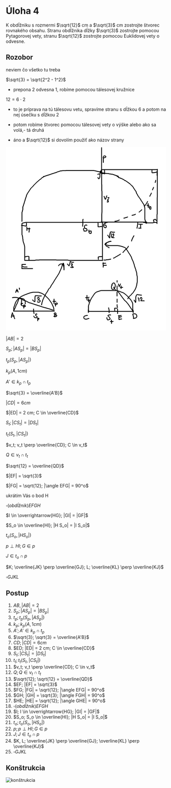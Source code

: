 # Úloha 4

K obdĺžniku s rozmermi $\sqrt{12}$ cm a $\sqrt{3}$ cm zostrojte štvorec rovnakého obsahu. Stranu obdĺžnika dĺžky $\sqrt{3}$ zostrojte pomocou Pytagorovej vety, stranu $\sqrt{12}$ zostrojte pomocou Euklidovej vety o odvesne.

## Rozobor

neviem čo všetko tu treba

$\sqrt{3} = \sqrt{2^2 - 1^2}$

 - prepona 2 odvesna 1, robíme pomocou tálesovej kružnice

$12 = 6 \cdot 2$

 - to je príprava na tú tálesovu vetu, spravíme stranu s dĺžkou 6 a potom na nej úsečku s dĺžkou 2

 - potom robíme štvorec pomocou tálesovej vety o výške alebo ako sa volá,- tá druhá

 - áno a $\sqrt{12}$ si dovolím použiť ako názov strany

![náčrt](5.png)

$|AB| = 2$

$S_p; |A S_p| = |B S_p|$

$t_p(S_p, |A S_p|)$

$k_p(A, 1cm)$

$A' \in k_p \cap t_p$

$\sqrt{3} = \overline{A'B}$

$|CD| = 6cm$

$|ED| = 2 cm; C \in \overline{CD}$

$S_t; |C S_t| = |D S_t|$

$t_t(S_t, |C S_t|)$

$v_t; v_t \perp \overline{CD}; C \in v_t$

$Q \in v_t \cap t_t$

$\sqrt{12} = \overline{QD}$

$|EF| = \sqrt{3}$

$|FG| = \sqrt{12}; |\angle EFG| = 90^o$

ukrátim Vás o bod H

$\square (obdĺžnik) EFGH$

$I \in \overrightarrow{HG}; |GI| = |GF|$

$S_o \in \overline{HI}; |H S_o| = |I S_o|$

$t_o(S_o, |H S_o|)$

$p \perp HI; G \in p$

$J \in t_o \cap p$

$K; \overline{JK} \perp \overline{GJ}; L; \overline{KL} \perp \overline{KJ}$

$\square GJKL$

## Postup

1. $AB, |AB| = 2$
1. $S_p; |A S_p| = |B S_p|$
1. $t_p; t_p(S_p, |A S_p|)$
1. $k_p; k_p(A, 1cm)$
1. $A'; A' \in k_p \cap t_p$
1. $\sqrt{3}; \sqrt{3} = \overline{A'B}$
1. $CD; |CD| = 6cm$
1. $ED; |ED| = 2 cm; C \in \overline{CD}$
1. $S_t; |C S_t| = |D S_t|$
1. $t_t; t_t(S_t, |C S_t|)$
1. $v_t; v_t \perp \overline{CD}; C \in v_t$
1. $Q; Q \in v_t \cap t_t$
1. $\sqrt{12}; \sqrt{12} = \overline{QD}$
1. $EF; |EF| = \sqrt{3}$
1. $FG; |FG| = \sqrt{12}; |\angle EFG| = 90^o$
1. $GH; |GH| = \sqrt{3}; |\angle FGH| = 90^o$
1. $HE; |HE| = \sqrt{12}; |\angle GHE| = 90^o$
1. $\square (obdĺžnik) EFGH$
1. $I; I \in \overrightarrow{HG}; |GI| = |GF|$
1. $S_o; S_o \in \overline{HI}; |H S_o| = |I S_o|$
1. $t_o; t_o(S_o, |H S_o|)$
1. $p; p \perp HI; G \in p$
1. $J; J \in t_o \cap p$
1. $K, L; \overline{JK} \perp \overline{GJ}; \overline{KL} \perp \overline{KJ}$
1. $\square GJKL$


## Konštrukcia

![konštrukcia](6.png)
